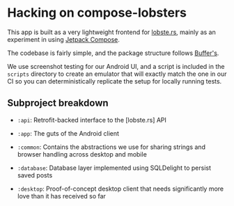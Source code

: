 # Hacking on compose-lobsters

This app is built as a very lightweight frontend for [lobste.rs](https://lobste.rs), mainly as an experiment in using [Jetpack Compose](https://d.android.com/jetpack/compose).

The codebase is fairly simple, and the package structure follows [Buffer's](https://buffer.com/resources/android-rethinking-package-structure/).

We use screenshot testing for our Android UI, and a script is included in the `scripts` directory to create an emulator that will exactly match the one in our CI so you can deterministically replicate the setup for locally running tests.

## Subproject breakdown

- `:api`: Retrofit-backed interface to the [lobste.rs] API

- `:app`: The guts of the Android client

- `:common`: Contains the abstractions we use for sharing strings and browser handling across desktop and mobile

- `:database`: Database layer implemented using SQLDelight to persist saved posts

- `:desktop`: Proof-of-concept desktop client that needs significantly more love than it has received so far
